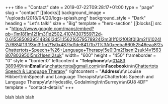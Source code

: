 +++
title = "Contact"
date = 2019-07-22T09:28:17+01:00
type = "page"
slug = "contact"
[[blocks]]
background_image = "/uploads/2018/04/20/logs-splash.png"
background_style = "Dark"
heading = "Let's talk!"
size = "Big"
template = "hero-section"
[[blocks]]
src = "https://www.google.com/maps/embed?pb=!1m18!1m12!1m3!1d2502.410743075597!2d-0.6155850839514836!3d51.156216579578924!2m3!1f0!2f0!3f0!3m2!1i1024!2i768!4f13.1!3m3!1m2!1s0x4875d1de8417fb71%3A0xeeba66052546eaa8!2sChattertots+Speech+%26+Language+Therapy!5e0!3m2!1sen!2suk!4v1563807803950!5m2!1sen!2suk"
width= "600"
height = "450"
frameborder = "0"
style = "border:0"
leftcontent = "**Telephone**\n\n[01483 389949](tel:+44389949)\n\n**Email**\n\n[chattertots@gmail.com](mailto:chattertots@gmail.com)\n\n**Facebook**\n\n[Chattertots Speech & Language Therapy](https://www.facebook.com/speechtherapysurrey)"
rightcontent = "**Address**\n\nLouise Hibbert\n\nSpeech and Language Therapist\n\nChattertots Speech and Language Therapy\n\nHydestile, Godalming\n\nSurrey\n\nGU8 4DF"
template = "contact-details"
+++

blah blah blah
